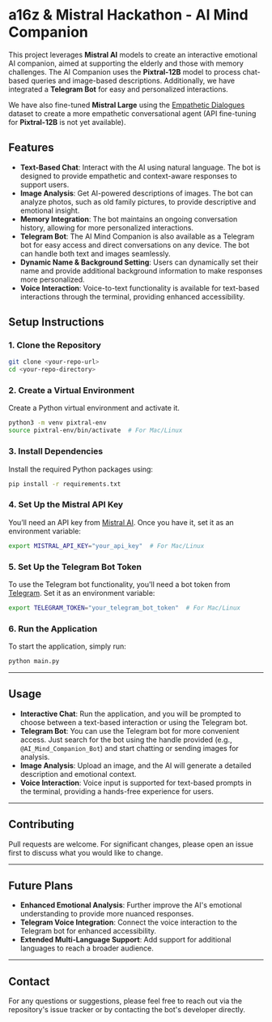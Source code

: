 # **a16z & Mistral Hackathon - AI Mind Companion**

This project leverages **Mistral AI** models to create an interactive emotional AI companion, aimed at supporting the elderly and those with memory challenges. The AI Companion uses the **Pixtral-12B** model to process chat-based queries and image-based descriptions. Additionally, we have integrated a **Telegram Bot** for easy and personalized interactions.

We have also fine-tuned **Mistral Large** using the [Empathetic Dialogues](https://github.com/facebookresearch/EmpatheticDialogues) dataset to create a more empathetic conversational agent (API fine-tuning for **Pixtral-12B** is not yet available).

## **Features**

- **Text-Based Chat**: Interact with the AI using natural language. The bot is designed to provide empathetic and context-aware responses to support users.
- **Image Analysis**: Get AI-powered descriptions of images. The bot can analyze photos, such as old family pictures, to provide descriptive and emotional insight.
- **Memory Integration**: The bot maintains an ongoing conversation history, allowing for more personalized interactions.
- **Telegram Bot**: The AI Mind Companion is also available as a Telegram bot for easy access and direct conversations on any device. The bot can handle both text and images seamlessly.
- **Dynamic Name & Background Setting**: Users can dynamically set their name and provide additional background information to make responses more personalized.
- **Voice Interaction**: Voice-to-text functionality is available for text-based interactions through the terminal, providing enhanced accessibility.

## **Setup Instructions**

### **1. Clone the Repository**

```bash
git clone <your-repo-url>
cd <your-repo-directory>
```

### **2. Create a Virtual Environment**

Create a Python virtual environment and activate it.

```bash
python3 -m venv pixtral-env
source pixtral-env/bin/activate  # For Mac/Linux
```

### **3. Install Dependencies**

Install the required Python packages using:

```bash
pip install -r requirements.txt
```

### **4. Set Up the Mistral API Key**

You’ll need an API key from [Mistral AI](https://console.mistral.ai). Once you have it, set it as an environment variable:

```bash
export MISTRAL_API_KEY="your_api_key"  # For Mac/Linux
```

### **5. Set Up the Telegram Bot Token**

To use the Telegram bot functionality, you'll need a bot token from [Telegram](https://core.telegram.org/bots). Set it as an environment variable:

```bash
export TELEGRAM_TOKEN="your_telegram_bot_token"  # For Mac/Linux
```

### **6. Run the Application**

To start the application, simply run:

```bash
python main.py
```

---

## **Usage**

- **Interactive Chat**: Run the application, and you will be prompted to choose between a text-based interaction or using the Telegram bot.
- **Telegram Bot**: You can use the Telegram bot for more convenient access. Just search for the bot using the handle provided (e.g., `@AI_Mind_Companion_Bot`) and start chatting or sending images for analysis.
- **Image Analysis**: Upload an image, and the AI will generate a detailed description and emotional context.
- **Voice Interaction**: Voice input is supported for text-based prompts in the terminal, providing a hands-free experience for users.

---

## **Contributing**

Pull requests are welcome. For significant changes, please open an issue first to discuss what you would like to change.

---

## **Future Plans**

- **Enhanced Emotional Analysis**: Further improve the AI's emotional understanding to provide more nuanced responses.
- **Telegram Voice Integration**: Connect the voice interaction to the Telegram bot for enhanced accessibility.
- **Extended Multi-Language Support**: Add support for additional languages to reach a broader audience.

---

## **Contact**

For any questions or suggestions, please feel free to reach out via the repository's issue tracker or by contacting the bot's developer directly.
